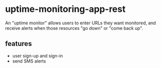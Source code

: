 # uptime-monitoring-app-rest
An "uptime monitor" allows users to enter URLs they want monitored, and receive alerts when those resources "go down" or "come back up".

## features
- user sign-up and sign-in
- send SMS alerts
